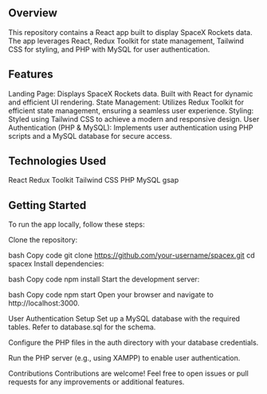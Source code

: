 ## Overview
This repository contains a React app built to display SpaceX Rockets data. The app leverages React, Redux Toolkit for state management, Tailwind CSS for styling, and PHP with MySQL for user authentication.

## Features
Landing Page:
Displays SpaceX Rockets data.
Built with React for dynamic and efficient UI rendering.
State Management:
Utilizes Redux Toolkit for efficient state management, ensuring a seamless user experience.
Styling:
Styled using Tailwind CSS to achieve a modern and responsive design.
User Authentication (PHP & MySQL):
Implements user authentication using PHP scripts and a MySQL database for secure access.
## Technologies Used
React
Redux Toolkit
Tailwind CSS
PHP
MySQL
gsap

## Getting Started
To run the app locally, follow these steps:

Clone the repository:

bash
Copy code
git clone https://github.com/your-username/spacex.git
cd spacex
Install dependencies:

bash
Copy code
npm install
Start the development server:

bash
Copy code
npm start
Open your browser and navigate to http://localhost:3000.

User Authentication Setup
Set up a MySQL database with the required tables. Refer to database.sql for the schema.

Configure the PHP files in the auth directory with your database credentials.

Run the PHP server (e.g., using XAMPP) to enable user authentication.

Contributions
Contributions are welcome! Feel free to open issues or pull requests for any improvements or additional features.
